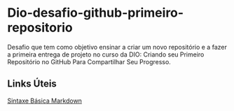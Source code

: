 # Dio-desafio-github-primeiro-repositorio
Desafio que tem como objetivo ensinar a criar um novo repositório e a fazer a primeira entrega de projeto no curso da DIO: Criando seu Primeiro Repositório no GitHub Para Compartilhar Seu Progresso.

## Links Úteis
[Sintaxe Básica Markdown](https://markdownguide.org/basic-syntax/)
